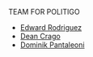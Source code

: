TEAM FOR POLITIGO

* [Edward Rodriguez](https://github.com/er02869)
* [Dean Crago](https://github.com/OneZeroCode)
* [Dominik Pantaleoni](https://github.com/dpantaleoni)

